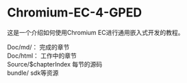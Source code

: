 # Chromium-EC-4-GPED
这是一个介绍如何使用Chromium EC进行通用嵌入式开发的教程。


Doc/md/：                   完成的章节  
Doc/html：                  工作中的章节  
Source/$chapterIndex        每节的源码  
bundle/                     sdk等资源  